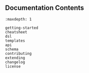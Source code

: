 ```{include} ../README.md

```

## Documentation Contents

```{toctree}
:maxdepth: 1

getting-started
cheatsheet
dsl
templates
api
schema
contributing
extending
changelog
license
```
